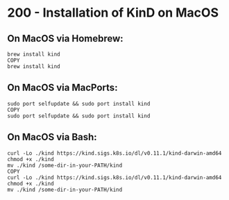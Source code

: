 # 200 - Installation of KinD on MacOS

## On MacOS via Homebrew:

```
brew install kind
COPY
brew install kind
```

## On MacOS via MacPorts:

```
sudo port selfupdate && sudo port install kind
COPY
sudo port selfupdate && sudo port install kind
```

## On MacOS via Bash:

```
curl -Lo ./kind https://kind.sigs.k8s.io/dl/v0.11.1/kind-darwin-amd64
chmod +x ./kind
mv ./kind /some-dir-in-your-PATH/kind
COPY
curl -Lo ./kind https://kind.sigs.k8s.io/dl/v0.11.1/kind-darwin-amd64
chmod +x ./kind
mv ./kind /some-dir-in-your-PATH/kind
```
